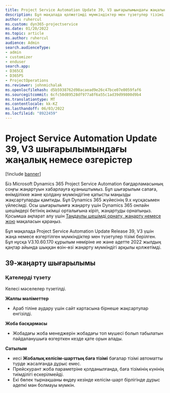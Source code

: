 ```yaml
---
title: Project Service Automation Update 39, V3 шығарылымындағы жаңалық немесе өзгерістер
description: Бұл мақалада қолжетімді мүмкіндіктер мен түзетулер тізімі берілген Microsoft Dynamics 365 Project Service Automation 39-шығарылымды жаңарту, V3.
author: ruhercul
ms.custom: dyn365-projectservice
ms.date: 01/20/2022
ms.topic: article
ms.author: ruhercul
audience: Admin
search.audienceType:
- admin
- customizer
- enduser
search.app:
- D365CE
- D365PS
- ProjectOperations
ms.reviewer: johnmichalak
ms.openlocfilehash: d5b5938762d98acaead9e26c47bce07e0059faf6
ms.sourcegitcommit: 6cfc50d89528df977a8f6a55c1ad39d99800d9b4
ms.translationtype: MT
ms.contentlocale: kk-KZ
ms.lasthandoff: 06/03/2022
ms.locfileid: "8922459"
---
```

# <a name="whats-new-or-changed-in-project-service-automation-update-release-39-v3"></a>Project Service Automation Update 39, V3 шығарылымындағы жаңалық немесе өзгерістер

[!include [banner](../includes/psa-now-project-operations.md)]

Біз Microsoft Dynamics 365 Project Service Automation бағдарламасының соңғы жаңартуын хабарлауға қуаныштымыз. Бұл шығарылым сапаға, өнімділікке және қолдану мүмкіндігіне қатысты маңызды жақсартуларды қамтиды. Бұл Dynamics 365 жүйесінің 9.x нұсқасымен үйлесімді. Осы шығарылымға жаңарту үшін Dynamics 365 онлайн шешімдері бетінің әкімші орталығына кіріп, жаңартуды орнатыңыз. Қосымша ақпарат алу үшін [Таңдаулы шешімді орнату, жаңарту немесе жою](/power-platform/admin/install-remove-preferred-solution) мақаласын қараңыз.

Бұл мақалада Project Service Automation Update Release 39, V3 үшін жаңа немесе өзгертілген мүмкіндіктер мен түзетулер тізімі берілген. Бұл нұсқа V3.10.60.170 құрылым нөміріне ие және әдетте 2022 жылдың қаңтар айында шыққан өзін-өзі жаңарту мүмкіндігі арқылы қолжетімді.

## <a name="update-release-39"></a>39-жаңарту шығарылымы

### <a name="bug-fixes"></a>Қателерді түзету

Келесі мәселелер түзетілді.

**Жалпы мәліметтер**

- Араб тіліне аудару үшін сайт картасына бірнеше жақсартулар енгізілді.

**Жоба басқармасы**

- Жобадағы жоба менеджерін жобадағы топ мүшесі болып табылатын пайдаланушыға өзгерткен кезде қате орын алады.

**Сатылым**

- иесі **Жобалық келісім-шарттың баға тізімі** бағалар тізімі автоматты түрде жасалғанда дұрыс емес. 
- Прейскурант жоба параметріне қолданылғанда, баға тізімінің күнінің тиімділігі ескерілмейді.
- Екі бөлек тырнақшаны өңдеу кезінде келісім-шарт бірлігінде дұрыс әдепкі мән болмауы мүмкін.
